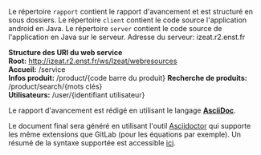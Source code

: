 Le répertoire `rapport` contient le rapport d'avancement et est structuré en sous dossiers.
Le répertoire `client` contient le code source l'application android en Java.
Le répertoire `server` contient le code source de l'application en Java sur le serveur.
Adresse du serveur: izeat.r2.enst.fr

**Structure des URI du web service**    
**Root:** http://izeat.r2.enst.fr/ws/Izeat/webresources       
**Accueil:** /service   
**Infos produit:** /product/{code barre du produit} 
**Recherche de produits:** /product/search/{mots clés}  
**Utilisateurs:** /user/{identifiant utilisateur}   




Le rapport d'avancement est rédigé  en utilisant le langage [**AsciiDoc**](http://asciidoc.org/).

Le document final sera généré en utilisant l'outil [Asciidoctor](http://asciidoctor.org/) qui supporte les même extensions que GitLab (pour les équations par exemple).
Un résumé de la syntaxe supportée est accessible [ici](http://asciidoctor.org/docs/asciidoc-syntax-quick-reference/).

